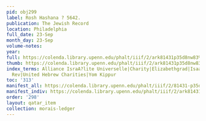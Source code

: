 ```yaml
---
pid: obj299
label: Rosh Hashana ? 5642.
publication: The Jewish Record
location: Philadelphia
full_date: 23-Sep
month_day: 23-Sep
volume-notes:
year:
full: https://colenda.library.upenn.edu/phalt/iiif/2/ark81431p35d8nw83%2FSHA256E-s7968755--e6d58f80eb19f6dc28c1892ca27f49959f5fa17b35c154ef6c3c9a5837aa650a.jpeg/full/3500,/0/default.jpg
thumb: https://colenda.library.upenn.edu/phalt/iiif/2/ark81431p35d8nw83%2FSHA256E-s7968755--e6d58f80eb19f6dc28c1892ca27f49959f5fa17b35c154ef6c3c9a5837aa650a.jpeg/full/!200,200/0/default.jpg
index_terms: Alliance IsraA?lite Universelle|Charity|Elizabethgrad|Isaacs, S. Meyer
  Rev|United Hebrew Charities|Yom Kippur
toc: '313'
manifest_all: https://colenda.library.upenn.edu/phalt/iiif/2/81431-p35d8nw83/manifest
manifest_indiv: https://colenda.library.upenn.edu/phalt/iiif/2/ark81431p35d8nw83%2FSHA256E-s7968755--e6d58f80eb19f6dc28c1892ca27f49959f5fa17b35c154ef6c3c9a5837aa650a.jpeg
order: '298'
layout: qatar_item
collection: morais-ledger
---
```


